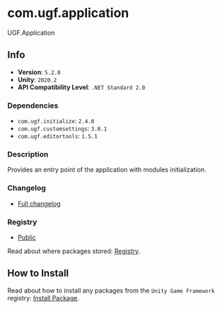 # com.ugf.application

UGF.Application

## Info

- **Version**: `5.2.0`
- **Unity**: `2020.2`
- **API Compatibility Level**: `.NET Standard 2.0`

### Dependencies

- `com.ugf.initialize`: `2.4.0`
- `com.ugf.customsettings`: `3.0.1`
- `com.ugf.editortools`: `1.5.1`


### Description

Provides an entry point of the application with modules initialization.

### Changelog

- [Full changelog](changelog.md)

### Registry

- [Public](https://bintray.com/unity-game-framework/public)

Read about where packages stored: [Registry](https://github.com/unity-game-framework/organization/blob/master/docs/registry.md).

## How to Install

Read about how to install any packages from the `Unity Game Framework` registry: [Install Package](https://github.com/unity-game-framework/organization/blob/master/docs/install-packages.md).
